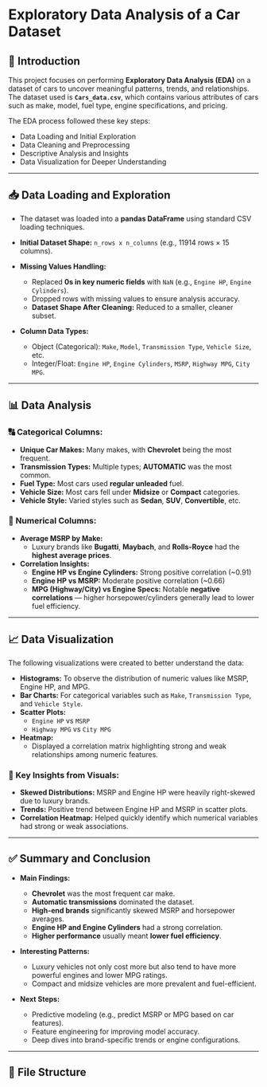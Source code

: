 # Exploratory Data Analysis of a Car Dataset

## 📌 Introduction

This project focuses on performing **Exploratory Data Analysis (EDA)** on a dataset of cars to uncover meaningful patterns, trends, and relationships. The dataset used is **`Cars_data.csv`**, which contains various attributes of cars such as make, model, fuel type, engine specifications, and pricing.

The EDA process followed these key steps:
- Data Loading and Initial Exploration
- Data Cleaning and Preprocessing
- Descriptive Analysis and Insights
- Data Visualization for Deeper Understanding

---

## 📥 Data Loading and Exploration

- The dataset was loaded into a **pandas DataFrame** using standard CSV loading techniques.
- **Initial Dataset Shape:** `n_rows x n_columns` (e.g., 11914 rows × 15 columns).
- **Missing Values Handling:**
  - Replaced **0s in key numeric fields** with `NaN` (e.g., `Engine HP`, `Engine Cylinders`).
  - Dropped rows with missing values to ensure analysis accuracy.
  - **Dataset Shape After Cleaning:** Reduced to a smaller, cleaner subset.

- **Column Data Types:**
  - Object (Categorical): `Make`, `Model`, `Transmission Type`, `Vehicle Size`, etc.
  - Integer/Float: `Engine HP`, `Engine Cylinders`, `MSRP`, `Highway MPG`, `City MPG`.

---

## 📊 Data Analysis

### 🔠 Categorical Columns:

- **Unique Car Makes:** Many makes, with **Chevrolet** being the most frequent.
- **Transmission Types:** Multiple types; **AUTOMATIC** was the most common.
- **Fuel Type:** Most cars used **regular unleaded** fuel.
- **Vehicle Size:** Most cars fell under **Midsize** or **Compact** categories.
- **Vehicle Style:** Varied styles such as **Sedan**, **SUV**, **Convertible**, etc.

### 🔢 Numerical Columns:

- **Average MSRP by Make:**
  - Luxury brands like **Bugatti**, **Maybach**, and **Rolls-Royce** had the **highest average prices**.
- **Correlation Insights:**
  - **Engine HP vs Engine Cylinders:** Strong positive correlation (~0.91)
  - **Engine HP vs MSRP:** Moderate positive correlation (~0.66)
  - **MPG (Highway/City) vs Engine Specs:** Notable **negative correlations** — higher horsepower/cylinders generally lead to lower fuel efficiency.

---

## 📈 Data Visualization

The following visualizations were created to better understand the data:

- **Histograms:** To observe the distribution of numeric values like MSRP, Engine HP, and MPG.
- **Bar Charts:** For categorical variables such as `Make`, `Transmission Type`, and `Vehicle Style`.
- **Scatter Plots:** 
  - `Engine HP` vs `MSRP`
  - `Highway MPG` vs `City MPG`
- **Heatmap:** 
  - Displayed a correlation matrix highlighting strong and weak relationships among numeric features.

### 🧠 Key Insights from Visuals:

- **Skewed Distributions:** MSRP and Engine HP were heavily right-skewed due to luxury brands.
- **Trends:** Positive trend between Engine HP and MSRP in scatter plots.
- **Correlation Heatmap:** Helped quickly identify which numerical variables had strong or weak associations.

---

## ✅ Summary and Conclusion

- **Main Findings:**
  - **Chevrolet** was the most frequent car make.
  - **Automatic transmissions** dominated the dataset.
  - **High-end brands** significantly skewed MSRP and horsepower averages.
  - **Engine HP and Engine Cylinders** had a strong correlation.
  - **Higher performance** usually meant **lower fuel efficiency**.

- **Interesting Patterns:**
  - Luxury vehicles not only cost more but also tend to have more powerful engines and lower MPG ratings.
  - Compact and midsize vehicles are more prevalent and fuel-efficient.

- **Next Steps:**
  - Predictive modeling (e.g., predict MSRP or MPG based on car features).
  - Feature engineering for improving model accuracy.
  - Deep dives into brand-specific trends or engine configurations.

---

## 📁 File Structure


